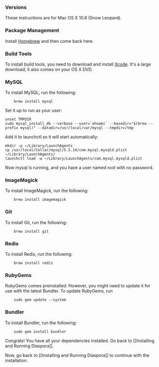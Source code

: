 ### Versions

These instructions are for Mac OS X 10.6 (Snow Leopard).

### Package Management

Install <a href="http://mxcl.github.com/homebrew/" target="_blank">Homebrew</a> and then come
back here.

### Build Tools

To install build tools, you need to download and install <a href="http://developer.apple.com/technologies/tools/xcode.html" target="_blank">Xcode</a>.
It's a large download; it also comes on your OS X DVD.

### MySQL

To install MySQL, run the following:

        brew install mysql

Set it up to run as your user:

    unset TMPDIR
    sudo mysql_install_db --verbose --user=`whoami` --basedir="$(brew --prefix mysql)" --datadir=/usr/local/var/mysql --tmpdir=/tmp

Add it to launchctl so it will start automatically:

    mkdir -p ~/Library/LaunchAgents
    cp /usr/local/Cellar/mysql/5.5.14/com.mysql.mysqld.plist ~/Library/LaunchAgents/
    launchctl load -w ~/Library/LaunchAgents/com.mysql.mysqld.plist

Now mysql is running, and you have a user named root with no password.

### ImageMagick

To install ImageMagick, run the following:

        brew install imagemagick

### Git

To install Git, run the following:

        brew install git

### Redis

To install Redis, run the following:

        brew install redis

### RubyGems

RubyGems comes preinstalled. However, you might need to update
it for use with the latest Bundler. To update RubyGems, run

        sudo gem update --system

### Bundler

To install Bundler, run the following:

        sudo gem install bundler 

Congrats! You have all your dependencies installed. Go back to [[Installing and Running Diaspora]].

Now, go back to [[Installing and Running Diaspora]] to continue with the installation.
